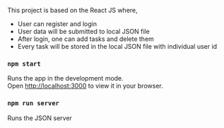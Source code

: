 This project is based on the React JS where,
- User can register and login
- User data will be submitted to local JSON file
- After login, one can add tasks and delete them
- Every task will be stored in the local JSON file with individual user id


### `npm start`

Runs the app in the development mode.\
Open [http://localhost:3000](http://localhost:3000) to view it in your browser.


### `npm run server`

Runs the JSON server
